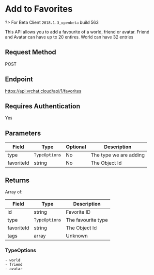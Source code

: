 
# Add to Favorites

?> For Beta Client `2018.1.3_openbeta` build 563

This API allows you to add a favourite of a world, friend or avatar.
Friend and Avatar can have up to 20 entires. World can have 32 entries

## Request Method 
POST

## Endpoint
https://api.vrchat.cloud/api/1/favorites

## Requires Authentication
Yes

## Parameters

Field | Type | Optional | Description
------|------|----------|------------
type | `TypeOptions` | No | The type we are adding
favoriteId | string | No | The Object Id

## Returns 

Array of:

Field | Type | Description
------|------|------------
id | string | Favorite ID
type | `TypeOptions` | The favourite type
favoriteId | string | The Object Id
tags | array | Unknown

### TypeOptions

    - world
    - friend
    - avatar
